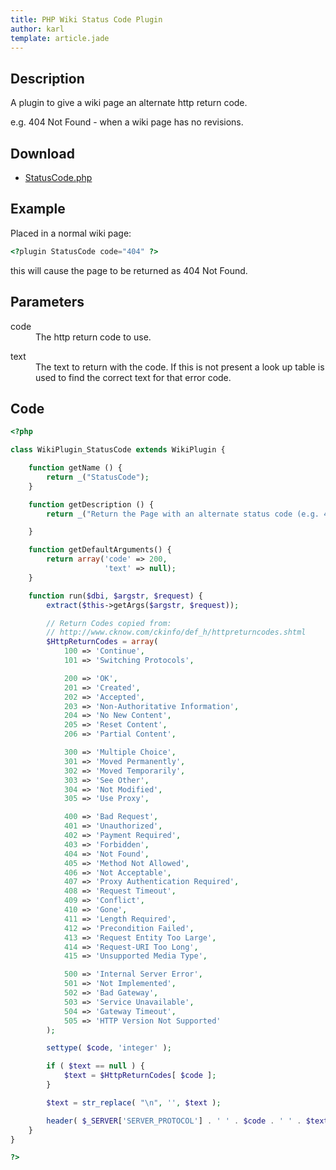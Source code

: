 ```yaml
---
title: PHP Wiki Status Code Plugin
author: karl
template: article.jade
---
```


## Description

A plugin to give a wiki page an alternate http return code.

e.g. 404 Not Found - when a wiki page has no revisions.

## Download

* [StatusCode.php](StatusCode.php)

## Example

Placed in a normal wiki page:

```php
<?plugin StatusCode code="404" ?>
```

this will cause the page to be returned as 404 Not Found.

## Parameters

<dl>

<dt>code</dt>

<dd>The http return code to use.</dd>

</dl>

<dl>

<dt>text</dt>

<dd>The text to return with the code. If this is not present a look up table is used to find the correct text for that error code.</dd>

</dl>

## Code

```php
<?php

class WikiPlugin_StatusCode extends WikiPlugin {

    function getName () {
        return _("StatusCode");
    }

    function getDescription () {
        return _("Return the Page with an alternate status code (e.g. 404 for page not found)");

    }

    function getDefaultArguments() {
        return array('code' => 200,
                     'text' => null);
    }

    function run($dbi, $argstr, $request) {
        extract($this->getArgs($argstr, $request));

        // Return Codes copied from:
        // http://www.cknow.com/ckinfo/def_h/httpreturncodes.shtml
        $HttpReturnCodes = array(
            100 => 'Continue',
            101 => 'Switching Protocols',

            200 => 'OK',
            201 => 'Created',
            202 => 'Accepted',
            203 => 'Non-Authoritative Information',
            204 => 'No New Content',
            205 => 'Reset Content',
            206 => 'Partial Content',

            300 => 'Multiple Choice',
            301 => 'Moved Permanently',
            302 => 'Moved Temporarily',
            303 => 'See Other',
            304 => 'Not Modified',
            305 => 'Use Proxy',

            400 => 'Bad Request',
            401 => 'Unauthorized',
            402 => 'Payment Required',
            403 => 'Forbidden',
            404 => 'Not Found',
            405 => 'Method Not Allowed',
            406 => 'Not Acceptable',
            407 => 'Proxy Authentication Required',
            408 => 'Request Timeout',
            409 => 'Conflict',
            410 => 'Gone',
            411 => 'Length Required',
            412 => 'Precondition Failed',
            413 => 'Request Entity Too Large',
            414 => 'Request-URI Too Long',
            415 => 'Unsupported Media Type',

            500 => 'Internal Server Error',
            501 => 'Not Implemented',
            502 => 'Bad Gateway',
            503 => 'Service Unavailable',
            504 => 'Gateway Timeout',
            505 => 'HTTP Version Not Supported'
        );

        settype( $code, 'integer' );

        if ( $text == null ) {
            $text = $HttpReturnCodes[ $code ];
        }

        $text = str_replace( "\n", '', $text );

        header( $_SERVER['SERVER_PROTOCOL'] . ' ' . $code . ' ' . $text);
    }
}

?>
```
